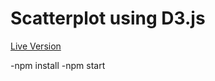 # Scatterplot using D3.js
[Live Version](https://enpicom-assessment.vercel.app/)

-npm install
-npm start
